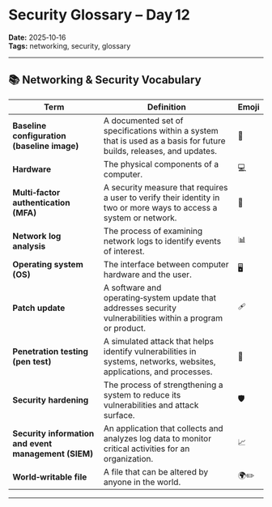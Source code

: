 # Security Glossary – Day 12  

**Date:** 2025‑10‑16  
**Tags:** networking, security, glossary  

---  

## 📚 Networking & Security Vocabulary  

| Term | Definition | Emoji |
|------|------------|-------|
| **Baseline configuration (baseline image)** | A documented set of specifications within a system that is used as a basis for future builds, releases, and updates. | 🏁 |
| **Hardware** | The physical components of a computer. | 💻 |
| **Multi‑factor authentication (MFA)** | A security measure that requires a user to verify their identity in two or more ways to access a system or network. | 🔐 |
| **Network log analysis** | The process of examining network logs to identify events of interest. | 📊 |
| **Operating system (OS)** | The interface between computer hardware and the user. | 🖥️ |
| **Patch update** | A software and operating‑system update that addresses security vulnerabilities within a program or product. | 🩹 |
| **Penetration testing (pen test)** | A simulated attack that helps identify vulnerabilities in systems, networks, websites, applications, and processes. | 🎯 |
| **Security hardening** | The process of strengthening a system to reduce its vulnerabilities and attack surface. | 🛡️ |
| **Security information and event management (SIEM)** | An application that collects and analyzes log data to monitor critical activities for an organization. | 📈 |
| **World‑writable file** | A file that can be altered by anyone in the world. | 🌍✏️ |

---  
